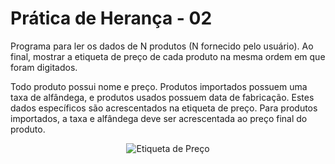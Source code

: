 # Prática de Herança - 02

Programa para ler os dados de N produtos (N fornecido pelo usuário). Ao final, mostrar a etiqueta de preço de cada produto na mesma ordem em que foram digitados.

Todo produto possui nome e preço. Produtos importados possuem uma taxa de alfândega, e produtos usados possuem data de fabricação. Estes dados específicos são
acrescentados na etiqueta de preço. Para produtos importados, a taxa e alfândega deve ser acrescentada ao preço final do produto.
<p align="center">
  <img src="https://github.com/lucass-rocha/inheritance02/assets/146299947/79f5ba80-956c-4721-9bb1-7548dcd2f624" alt="Etiqueta de Preço">
</p>

